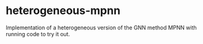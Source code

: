 # heterogeneous-mpnn
Implementation of a heterogeneous version of the GNN method MPNN with running code to try it out.
